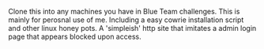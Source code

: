 Clone this into any machines you have in Blue Team challenges. This is mainly for perosnal use of me. Including a easy cowrie installation script and other linux honey pots. A 'simpleish' http site that imitates a admin login page that appears blocked upon access.

